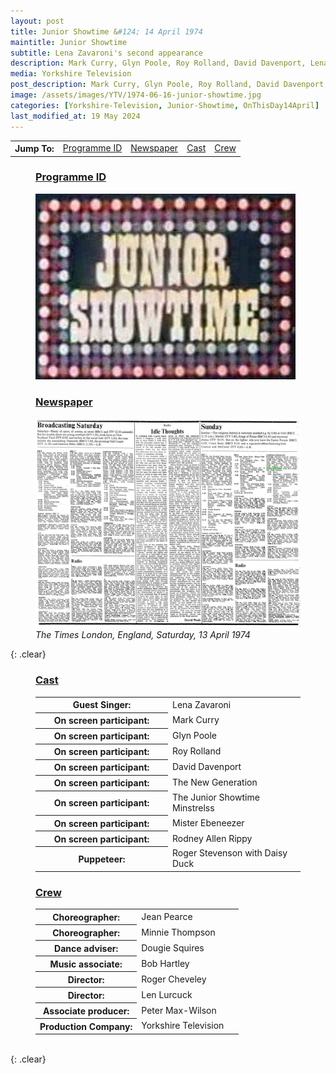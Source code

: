 ```yaml
---
layout: post
title: Junior Showtime &#124; 14 April 1974
maintitle: Junior Showtime
subtitle: Lena Zavaroni's second appearance
description: Mark Curry, Glyn Poole, Roy Rolland, David Davenport, Lena Zavaroni, The New Generation, The Junior Showtime Dancers, puppeteer Roger Stevenson with Daisy Duck, Mister Ebeneezer and Rodney Allen Rippy.
media: Yorkshire Television
post_description: Mark Curry, Glyn Poole, Roy Rolland, David Davenport, Lena Zavaroni, The New Generation, The Junior Showtime Dancers, puppeteer Roger Stevenson with Daisy Duck, Mister Ebeneezer and Rodney Allen Rippy.
image: /assets/images/YTV/1974-06-16-junior-showtime.jpg
categories: [Yorkshire-Television, Junior-Showtime, OnThisDay14April]
last_modified_at: 19 May 2024
---
```


<table>
<tr align="center">
<th>Jump To:</th>
<td><a href="#infobox1">Programme ID</a></td>
<td><a href="#infobox2">Newspaper</a></td>
<td><a href="#infobox3">Cast</a></td>
<td><a href="#infobox4">Crew</a></td>
</tr>
</table>


<figure class="fig1">
<figcaption>
<h3 id="infobox1"><a href="#infobox1">Programme ID</a></h3>
</figcaption>
<img src="/assets/images/YTV/1974-junior-showtime.jpg" class="full-width" />
</figure>

<figure class="fig2">
<figcaption>
<h3 id="infobox2"><a href="#infobox2">Newspaper</a></h3>
</figcaption>
<a href="/assets/images/newspapers/0FFO-1974-APR13-008.jpeg"><img src="/assets/images/newspapers/0FFO-1974-APR13-008.jpeg" class="full-width zoom-in" /></a>
<figcaption>
<cite>The Times London, England, Saturday, 13 April 1974</cite>
</figcaption>
</figure>

{: .clear}

<figure class="fig3">
<figcaption>
<h3 id="infobox3"><a href="#infobox3">Cast</a></h3>
</figcaption>
<table>
<tr><th style="width:50%;">Guest Singer:</th><td>Lena Zavaroni</td></tr>
<tr><th>On screen participant:</th><td>Mark Curry</td></tr>
<tr><th>On screen participant:</th><td>Glyn Poole</td></tr>
<tr><th>On screen participant:</th><td>Roy Rolland</td></tr>
<tr><th>On screen participant:</th><td>David Davenport</td></tr>
<tr><th>On screen participant:</th><td>The New Generation</td></tr>
<tr><th>On screen participant:</th><td>The Junior Showtime Minstrelss</td></tr>
<tr><th>On screen participant:</th><td>Mister Ebeneezer</td></tr>
<tr><th>On screen participant:</th><td>Rodney Allen Rippy</td></tr>
<tr><th>Puppeteer:</th><td>Roger Stevenson with Daisy Duck</td></tr>
</table>
</figure>

<figure class="fig3">
<figcaption>
<h3 id="infobox4"><a href="#infobox4">Crew</a></h3>
</figcaption>
<table>
<tr><th style="width:50%;">Choreographer:</th><td>Jean Pearce</td></tr>
<tr><th>Choreographer:</th><td>Minnie Thompson</td></tr>
<tr><th>Dance adviser:</th><td>Dougie Squires</td></tr>
<tr><th>Music associate:</th><td>Bob Hartley</td></tr>
<tr><th>Director:</th><td>Roger Cheveley</td></tr>
<tr><th>Director:</th><td>Len Lurcuck</td></tr>
<tr><th>Associate producer:</th><td>Peter Max-Wilson</td></tr>
<tr><th>Production Company:</th><td>Yorkshire Television</td></tr>
</table>
</figure>

<br />{: .clear}

